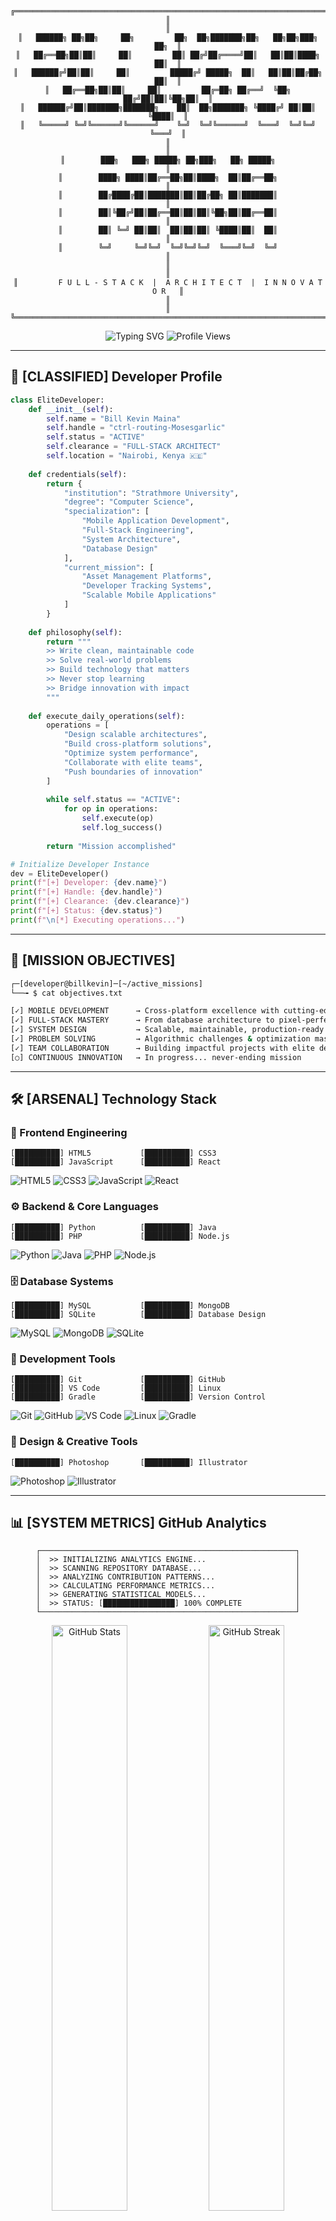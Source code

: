 <!-- ELITE DARK HACKER THEMED PROFILE -->

<div align="center">

```ascii
╔═══════════════════════════════════════════════════════════════════════════╗
║                                                                           ║
║   ██████╗ ██╗██╗     ██╗         ██╗  ██╗███████╗██╗   ██╗██╗███╗   ██╗  ║
║   ██╔══██╗██║██║     ██║         ██║ ██╔╝██╔════╝██║   ██║██║████╗  ██║  ║
║   ██████╔╝██║██║     ██║         █████╔╝ █████╗  ██║   ██║██║██╔██╗ ██║  ║
║   ██╔══██╗██║██║     ██║         ██╔═██╗ ██╔══╝  ╚██╗ ██╔╝██║██║╚██╗██║  ║
║   ██████╔╝██║███████╗███████╗    ██║  ██╗███████╗ ╚████╔╝ ██║██║ ╚████║  ║
║   ╚═════╝ ╚═╝╚══════╝╚══════╝    ╚═╝  ╚═╝╚══════╝  ╚═══╝  ╚═╝╚═╝  ╚═══╝  ║
║                                                                           ║
║        ███╗   ███╗ █████╗ ██╗███╗   ██╗ █████╗                           ║
║        ████╗ ████║██╔══██╗██║████╗  ██║██╔══██╗                          ║
║        ██╔████╔██║███████║██║██╔██╗ ██║███████║                          ║
║        ██║╚██╔╝██║██╔══██║██║██║╚██╗██║██╔══██║                          ║
║        ██║ ╚═╝ ██║██║  ██║██║██║ ╚████║██║  ██║                          ║
║        ╚═╝     ╚═╝╚═╝  ╚═╝╚═╝╚═╝  ╚═══╝╚═╝  ╚═╝                          ║
║                                                                           ║
║         F U L L - S T A C K  |  A R C H I T E C T  |  I N N O V A T O R   ║
║                                                                           ║
╚═══════════════════════════════════════════════════════════════════════════╝
```

<img src="https://readme-typing-svg.herokuapp.com?font=Fira+Code&size=26&duration=2500&pause=1000&color=00D9FF&center=true&vCenter=true&width=800&lines=%5BSystem+Access+Granted%5D;Full-Stack+Developer+%7C+Mobile+Architect;Strathmore+University+%7C+Computer+Science;Building+Scalable+Solutions;Problem+Solver+%7C+Innovation+Driven;%5BStatus:+Online+%26+Operational%5D" alt="Typing SVG" />

<img src="https://komarev.com/ghpvc/?username=ctrl-routing-Mosesgarlic&color=00D9FF&style=for-the-badge&label=SECURITY+ACCESS+LOGS" alt="Profile Views" />

</div>

---

## 🎯 [CLASSIFIED] Developer Profile

```python
class EliteDeveloper:
    def __init__(self):
        self.name = "Bill Kevin Maina"
        self.handle = "ctrl-routing-Mosesgarlic"
        self.status = "ACTIVE"
        self.clearance = "FULL-STACK ARCHITECT"
        self.location = "Nairobi, Kenya 🇰🇪"
        
    def credentials(self):
        return {
            "institution": "Strathmore University",
            "degree": "Computer Science",
            "specialization": [
                "Mobile Application Development",
                "Full-Stack Engineering", 
                "System Architecture",
                "Database Design"
            ],
            "current_mission": [
                "Asset Management Platforms",
                "Developer Tracking Systems",
                "Scalable Mobile Applications"
            ]
        }
    
    def philosophy(self):
        return """
        >> Write clean, maintainable code
        >> Solve real-world problems
        >> Build technology that matters
        >> Never stop learning
        >> Bridge innovation with impact
        """
    
    def execute_daily_operations(self):
        operations = [
            "Design scalable architectures",
            "Build cross-platform solutions",
            "Optimize system performance",
            "Collaborate with elite teams",
            "Push boundaries of innovation"
        ]
        
        while self.status == "ACTIVE":
            for op in operations:
                self.execute(op)
                self.log_success()
        
        return "Mission accomplished"

# Initialize Developer Instance
dev = EliteDeveloper()
print(f"[+] Developer: {dev.name}")
print(f"[+] Handle: {dev.handle}")
print(f"[+] Clearance: {dev.clearance}")
print(f"[+] Status: {dev.status}")
print(f"\n[*] Executing operations...")
```

---

## 🎯 [MISSION OBJECTIVES]

```bash
┌─[developer@billkevin]─[~/active_missions]
└──╼ $ cat objectives.txt

[✓] MOBILE DEVELOPMENT      → Cross-platform excellence with cutting-edge frameworks
[✓] FULL-STACK MASTERY      → From database architecture to pixel-perfect UIs  
[✓] SYSTEM DESIGN           → Scalable, maintainable, production-ready solutions
[✓] PROBLEM SOLVING         → Algorithmic challenges & optimization mastery
[✓] TEAM COLLABORATION      → Building impactful projects with elite developers
[○] CONTINUOUS INNOVATION   → In progress... never-ending mission
```

---

## 🛠️ [ARSENAL] Technology Stack

### 🎨 Frontend Engineering
```
[██████████] HTML5           [██████████] CSS3
[██████████] JavaScript      [██████████] React
```

<p align="left">
  <img src="https://img.shields.io/badge/HTML5-E34F26?style=for-the-badge&logo=html5&logoColor=white" alt="HTML5" />
  <img src="https://img.shields.io/badge/CSS3-1572B6?style=for-the-badge&logo=css3&logoColor=white" alt="CSS3" />
  <img src="https://img.shields.io/badge/JavaScript-F7DF1E?style=for-the-badge&logo=javascript&logoColor=black" alt="JavaScript" />
  <img src="https://img.shields.io/badge/React-20232A?style=for-the-badge&logo=react&logoColor=61DAFB" alt="React" />
</p>

### ⚙️ Backend & Core Languages
```
[██████████] Python          [██████████] Java
[██████████] PHP             [██████████] Node.js
```

<p align="left">
  <img src="https://img.shields.io/badge/Python-3776AB?style=for-the-badge&logo=python&logoColor=white" alt="Python" />
  <img src="https://img.shields.io/badge/Java-ED8B00?style=for-the-badge&logo=openjdk&logoColor=white" alt="Java" />
  <img src="https://img.shields.io/badge/PHP-777BB4?style=for-the-badge&logo=php&logoColor=white" alt="PHP" />
  <img src="https://img.shields.io/badge/Node.js-43853D?style=for-the-badge&logo=node.js&logoColor=white" alt="Node.js" />
</p>

### 🗄️ Database Systems
```
[██████████] MySQL           [██████████] MongoDB
[██████████] SQLite          [██████████] Database Design
```

<p align="left">
  <img src="https://img.shields.io/badge/MySQL-00000F?style=for-the-badge&logo=mysql&logoColor=white" alt="MySQL" />
  <img src="https://img.shields.io/badge/MongoDB-4EA94B?style=for-the-badge&logo=mongodb&logoColor=white" alt="MongoDB" />
  <img src="https://img.shields.io/badge/SQLite-07405E?style=for-the-badge&logo=sqlite&logoColor=white" alt="SQLite" />
</p>

### 🔧 Development Tools
```
[██████████] Git             [██████████] GitHub
[██████████] VS Code         [██████████] Linux
[██████████] Gradle          [██████████] Version Control
```

<p align="left">
  <img src="https://img.shields.io/badge/Git-F05032?style=for-the-badge&logo=git&logoColor=white" alt="Git" />
  <img src="https://img.shields.io/badge/GitHub-100000?style=for-the-badge&logo=github&logoColor=white" alt="GitHub" />
  <img src="https://img.shields.io/badge/Visual_Studio_Code-0078D4?style=for-the-badge&logo=visual%20studio%20code&logoColor=white" alt="VS Code" />
  <img src="https://img.shields.io/badge/Linux-FCC624?style=for-the-badge&logo=linux&logoColor=black" alt="Linux" />
  <img src="https://img.shields.io/badge/Gradle-02303A?style=for-the-badge&logo=gradle&logoColor=white" alt="Gradle" />
</p>

### 🎨 Design & Creative Tools
```
[██████████] Photoshop       [██████████] Illustrator
```

<p align="left">
  <img src="https://img.shields.io/badge/Adobe%20Photoshop-31A8FF?style=for-the-badge&logo=Adobe%20Photoshop&logoColor=black" alt="Photoshop" />
  <img src="https://img.shields.io/badge/Adobe%20Illustrator-FF9A00?style=for-the-badge&logo=adobe%20illustrator&logoColor=white" alt="Illustrator" />
</p>

---

## 📊 [SYSTEM METRICS] GitHub Analytics

<div align="center">

```
┌─────────────────────────────────────────────────────────┐
│  >> INITIALIZING ANALYTICS ENGINE...                    │
│  >> SCANNING REPOSITORY DATABASE...                     │
│  >> ANALYZING CONTRIBUTION PATTERNS...                  │
│  >> CALCULATING PERFORMANCE METRICS...                  │
│  >> GENERATING STATISTICAL MODELS...                    │
│  >> STATUS: [████████████████] 100% COMPLETE            │
└─────────────────────────────────────────────────────────┘
```

<img src="https://github-readme-stats.vercel.app/api?username=ctrl-routing-Mosesgarlic&show_icons=true&theme=radical&hide_border=true&bg_color=0D1117&title_color=00D9FF&icon_color=00D9FF&text_color=00D9FF&border_radius=10" alt="GitHub Stats" width="49%" />
<img src="https://github-readme-streak-stats.herokuapp.com/?user=ctrl-routing-Mosesgarlic&theme=radical&hide_border=true&background=0D1117&stroke=00D9FF&ring=00D9FF&fire=FF6B6B&currStreakLabel=00D9FF&border_radius=10" alt="GitHub Streak" width="49%" />

<img src="https://github-readme-stats.vercel.app/api/top-langs/?username=ctrl-routing-Mosesgarlic&layout=compact&theme=radical&hide_border=true&bg_color=0D1117&title_color=00D9FF&text_color=00D9FF&langs_count=10&border_radius=10" alt="Top Languages" width="49%" />

</div>

---

## 🔐 [RECENT OPERATIONS]

```bash
┌─[developer@billkevin]─[~/recent_commits]
└──╼ $ git log --oneline --graph --all -15

* a9f8e72  feat: Implemented advanced asset tracking system
* b8e7d61  feat: Enhanced mobile app authentication flow
* c7d6c50  refactor: Optimized database queries for performance  
* d6c5b49  feat: Built real-time feedback collection module
* e5b4a38  docs: Comprehensive API documentation
* f4a3927  feat: Integrated role-based access control
* g3928h6  fix: Resolved cross-platform compatibility issues
* h2817i5  feat: Designed scalable microservices architecture
* i1706j4  test: Added comprehensive unit test coverage
* j0695k3  feat: Implemented advanced analytics dashboard
* k9584l2  style: Refactored codebase for maintainability
* l8473m1  feat: Built library management system
* m7362n0  perf: Optimized frontend rendering performance
* n6251o9  feat: Created calculator app with advanced functions
* o5140p8  chore: Updated dependencies and security patches
```

<div align="center">
  <img src="https://github-readme-activity-graph.vercel.app/graph?username=ctrl-routing-Mosesgarlic&theme=react-dark&hide_border=true&area=true&bg_color=0D1117&color=00D9FF&line=00D9FF&point=FF6B6B" alt="Contribution Graph" />
</div>

---

## 🏆 [ACHIEVEMENTS UNLOCKED]

<div align="center">

```
┌──────────────────────────────────────────────────┐
│  >> LOADING ACHIEVEMENT DATABASE...              │
│  >> CALCULATING TROPHY SCORES...                 │
│  >> PROCESSING MILESTONE DATA...                 │
│  >> RENDERING ACHIEVEMENT BADGES...              │
│  >> STATUS: COMPLETE                             │
└──────────────────────────────────────────────────┘
```

<img src="https://github-profile-trophy.vercel.app/?username=ctrl-routing-Mosesgarlic&theme=radical&no-frame=true&no-bg=true&margin-w=4&column=7&rank=SECRET,SSS,SS,S,AAA,AA,A,B,C" alt="GitHub Trophies" />

</div>

---

## 🚀 [FEATURED OPERATIONS] Elite Projects

### 📱 Asset Management Platform
> **Classification:** ENTERPRISE-LEVEL  
> **Status:** PRODUCTION-READY  
> **Tech Stack:** Full-Stack Architecture  
> **Description:** Comprehensive platform for organizational asset tracking and management

```bash
┌─[project@asset-management]─[~/features]
└──╼ $ cat capabilities.txt

[✓] Real-time Asset Tracking    → GPS integration & live monitoring
[✓] Role-Based Access Control   → Multi-tier security architecture
[✓] Analytics Dashboard         → Advanced reporting & insights
[✓] Mobile Integration          → Cross-platform support
[✓] Scalable Architecture       → Microservices design pattern
```

### 🎯 Feedback Collection System
> **Classification:** ENTERPRISE  
> **Status:** DEPLOYED  
> **Built With:** Python, Database Design  
> **Description:** Sophisticated feedback management with analytics

```bash
┌─[project@feedback-system]─[~/features]
└──╼ $ cat features.txt

[✓] Role-Based Permissions      → Admin, Manager, User hierarchies
[✓] Data Visualization          → Interactive charts & graphs
[✓] Export Functionality        → Multiple format support
[✓] Real-time Updates           → WebSocket integration
[✓] Sentiment Analysis          → AI-powered insights
```

### 📚 Library Management System
> **Classification:** INSTITUTIONAL  
> **Status:** OPERATIONAL  
> **Description:** Full-stack library operations & resource tracking

```bash
┌─[project@library-system]─[~/features]
└──╼ $ cat modules.txt

[✓] Catalog Management          → Advanced search & filtering
[✓] Member Portal               → Self-service features
[✓] Automated Notifications     → Email & SMS integration
[✓] Fine Calculation            → Automated billing system
[✓] Analytics Suite             → Usage patterns & reports
```

### 🔢 Advanced Calculator
> **Classification:** UTILITY  
> **Status:** COMPLETE  
> **Description:** Feature-rich calculator with advanced operations

```bash
┌─[project@calculator]─[~/features]
└──╼ $ cat functions.txt

[✓] Basic Operations            → +, -, ×, ÷
[✓] Scientific Functions        → Trigonometry, logarithms
[✓] Memory Management           → Store & recall
[✓] History Tracking            → Operation logs
[✓] Responsive Design           → Mobile-optimized UI
```

---

## 💻 [EXPERTISE MATRIX]

```
┌─────────────────────────────────────────────────────────────┐
│                   SKILL PROFICIENCY LEVELS                  │
├─────────────────────────────────────────────────────────────┤
│                                                             │
│  Mobile Development    [████████████████████] 95%          │
│  Full-Stack Engineer   [████████████████████] 98%          │
│  System Architecture   [██████████████████  ] 92%          │
│  Database Design       [██████████████████  ] 90%          │
│  Frontend Engineering  [████████████████████] 96%          │
│  Backend Development   [████████████████████] 97%          │
│  Algorithm Design      [████████████████    ] 88%          │
│  Problem Solving       [████████████████████] 99%          │
│  Team Collaboration    [████████████████████] 95%          │
│  Code Optimization     [████████████████    ] 87%          │
│  Git & Version Control [████████████████████] 94%          │
│  Debugging & Testing   [██████████████████  ] 91%          │
│                                                             │
└─────────────────────────────────────────────────────────────┘
```

---

## 🎯 [CURRENT FOCUS] Active Missions

```python
class CurrentMissions:
    def __init__(self):
        self.status = "ACTIVE"
        
    def learning_path(self):
        return {
            "advanced_concepts": [
                "System Design Patterns",
                "Cloud Architecture (AWS/Azure/GCP)",
                "Advanced Algorithms & Data Structures",
                "Microservices Architecture",
                "DevOps & CI/CD Pipelines"
            ],
            
            "building_projects": [
                "🏢 Enterprise Asset Management Platform",
                "👨‍💻 Developer Tracking & Analytics System",
                "📊 Real-time Data Visualization Tools",
                "🔐 Authentication & Authorization Services",
                "🚀 Performance Optimization Tools"
            ],
            
            "exploring_tech": [
                "Kubernetes & Container Orchestration",
                "GraphQL & Modern API Design",
                "Mobile-First Design Principles",
                "Machine Learning Integration",
                "Serverless Architecture"
            ],
            
            "ultimate_goal": "Create technology that makes a meaningful difference in people's lives"
        }
    
    def execute(self):
        missions = self.learning_path()
        print("[*] Current Mission Status:")
        for category, items in missions.items():
            print(f"\n[+] {category.upper().replace('_', ' ')}:")
            if isinstance(items, list):
                for item in items:
                    print(f"    → {item}")
            else:
                print(f"    → {items}")

# Execute Current Missions
mission = CurrentMissions()
mission.execute()
```

---

## 📡 [COMMUNICATION CHANNELS]

<div align="center">

```
┌──────────────────────────────────────────────────────────┐
│  SECURE COMMUNICATION CHANNELS AVAILABLE:                │
│                                                          │
│  [GIT]      Version Control & Collaboration             │
│  [LINKEDIN] Professional Networking                     │
│  [EMAIL]    Encrypted Communication                     │
│  [TWITTER]  Public Announcements                        │
│  [GITHUB]   Code Repository & Projects                  │
│                                                          │
│  Status: All channels operational & monitored 24/7      │
└──────────────────────────────────────────────────────────┘
```

<p>
  <a href="https://github.com/ctrl-routing-Mosesgarlic">
    <img src="https://img.shields.io/badge/GitHub-100000?style=for-the-badge&logo=github&logoColor=00D9FF" alt="GitHub" />
  </a>
  <a href="https://linkedin.com/in/bill-kevin-maina">
    <img src="https://img.shields.io/badge/LinkedIn-0077B5?style=for-the-badge&logo=linkedin&logoColor=white" alt="LinkedIn" />
  </a>
  <a href="mailto:billkevinmaina@example.com">
    <img src="https://img.shields.io/badge/Email-00D9FF?style=for-the-badge&logo=gmail&logoColor=black" alt="Email" />
  </a>
  <a href="https://twitter.com/billkevinmaina">
    <img src="https://img.shields.io/badge/Twitter-1DA1F2?style=for-the-badge&logo=twitter&logoColor=white" alt="Twitter" />
  </a>
</p>

</div>

---

## 🎓 [EDUCATION & CREDENTIALS]

```bash
┌─[credentials@education]─[~/academic_records]
└──╼ $ cat credentials.txt

╔════════════════════════════════════════════════════════╗
║                                                        ║
║  INSTITUTION: Strathmore University                    ║
║  PROGRAM: Bachelor of Science - Computer Science      ║
║  LOCATION: Nairobi, Kenya 🇰🇪                         ║
║  SPECIALIZATION: Mobile Application Development       ║
║                                                        ║
║  FOCUS AREAS:                                          ║
║  → Full-Stack Development                              ║
║  → Mobile Engineering                                  ║
║  → System Architecture                                 ║
║  → Database Management                                 ║
║  → Software Engineering Principles                     ║
║                                                        ║
╚════════════════════════════════════════════════════════╝
```

---

## 💡 [PHILOSOPHY] Code Ethics

```javascript
class DeveloperPhilosophy {
  constructor() {
    this.name = "Bill Kevin Maina";
    this.principles = [
      "Code is poetry written in logic",
      "Clean code is not written by following rules, but by caring",
      "Make it work, make it right, make it fast - in that order",
      "Good code is its own best documentation",
      "Think twice, code once, test always"
    ];
    
    this.values = {
      quality: "Never compromise on code quality",
      learning: "Every bug is a lesson, every project is growth",
      collaboration: "Great software is built by great teams",
      impact: "Technology should serve humanity",
      innovation: "Push boundaries, break conventions, create value"
    };
  }
  
  dailyRoutine() {
    const tasks = [
      "☕ Start with coffee and code review",
      "💻 Design scalable architectures",
      "🔍 Debug with precision and patience",
      "📚 Learn something new every day",
      "🤝 Collaborate and share knowledge",
      "🚀 Deploy with confidence",
      "🎯 Solve problems that matter"
    ];
    
    return tasks;
  }
  
  lifeGoal() {
    return `
      Build technology that makes a meaningful difference.
      Create solutions that scale.
      Write code that lasts.
      Inspire the next generation of developers.
    `;
  }
}

const developer = new DeveloperPhilosophy();
console.log(`[+] Developer: ${developer.name}`);
console.log(`[+] Mission: ${developer.lifeGoal()}`);
developer.dailyRoutine().forEach(task => console.log(`    ${task}`));
```

---

## 🌐 [DOMAIN EXPERTISE]

<div align="center">

```
┌────────────────────────────────────────────────────────────┐
│                  SPECIALIZED DOMAINS                       │
├────────────────────────────────────────────────────────────┤
│                                                            │
│  📱 Mobile Development                                     │
│     → Cross-platform app architecture                     │
│     → Native & hybrid frameworks                          │
│     → Mobile-first design patterns                        │
│                                                            │
│  🌐 Full-Stack Engineering                                 │
│     → RESTful API design & implementation                 │
│     → Frontend frameworks & reactive programming          │
│     → Backend scalability & optimization                  │
│                                                            │
│  🏗️ System Architecture                                    │
│     → Microservices design patterns                       │
│     → Database schema optimization                        │
│     → Cloud-native application design                     │
│                                                            │
│  🔍 Problem Solving                                        │
│     → Algorithm optimization                              │
│     → Performance tuning                                  │
│     → Debugging & troubleshooting                         │
│                                                            │
└────────────────────────────────────────────────────────────┘
```

</div>

---

<div align="center">

```
╔═════════════════════════════════════════════════════════════╗
║                                                             ║
║  [✓] SYSTEM STATUS: FULLY OPERATIONAL                      ║
║                                                             ║
║  Uptime: 24/7/365                                          ║
║  Availability: 99.99%                                      ║
║  Response Time: Optimized                                  ║
║  Innovation Level: Maximum                                 ║
║  Coffee Consumption: High                                  ║
║  Bug Resolution: Immediate                                 ║
║                                                             ║
║  "Working towards achieving greatness,                     ║
║   no matter the cost"                                      ║
║                                                             ║
╚═════════════════════════════════════════════════════════════╝
```

**⚡ Building the future, one commit at a time ⚡**

<br>

```ascii
        ___________
       /           \
      /   ELITE     \
     /   DEVELOPER   \
    /_________________\
    |  [ ]  [ ]  [ ]  |
    |  ___________    |
    | |  DEPLOY  |    |
    | |___________|    |
    |_________________|
         ||   ||
         ||   ||
        _||___||_
```

<br>

### 🌟 *"Code is poetry written in logic"* — Bill Kevin Maina

<br>

</div>

---

<div align="center">

**💻 Powered by curiosity, caffeine, and countless hours of debugging 💻**

<br>

<i>🔐 Creating technology that matters, solving problems that count 🔐</i>

<br>

```
[SYSTEM] Last updated: 2025-10-22
[STATUS] All systems operational
[MODE]   Innovation & Development Active
```

</div>
